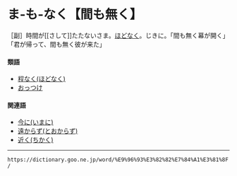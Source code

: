 # ま‐も‐なく【間も無く】

［副］時間が[[さして]]たたないさま。[ほどなく](ほどなく（程無く）)。じきに。「間も無く幕が開く」「君が帰って、間も無く彼が来た」

#### 類語

-   [程なく(ほどなく)](https://dictionary.goo.ne.jp/word/%E7%A8%8B%E7%84%A1%E3%81%8F/#jn-204946)
-   [おっつけ](https://dictionary.goo.ne.jp/word/%E8%BF%BD%E3%81%A3%E4%BB%98%E3%81%91/#jn-31724)

#### 関連語

-   [今に(いまに)](https://dictionary.goo.ne.jp/word/%E4%BB%8A%E3%81%AB/#jn-14940)
-   [遠からず(とおからず)](https://dictionary.goo.ne.jp/word/%E9%81%A0%E3%81%8B%E3%82%89%E3%81%9A/#jn-157245)
-   [近く(ちかく)](https://dictionary.goo.ne.jp/word/%E8%BF%91%E3%81%8F/#jn-141163)

---
`https://dictionary.goo.ne.jp/word/%E9%96%93%E3%82%82%E7%84%A1%E3%81%8F/`